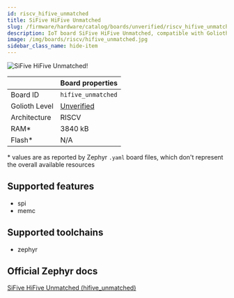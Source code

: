 ```yaml
---
id: riscv_hifive_unmatched
title: SiFive HiFive Unmatched
slug: /firmware/hardware/catalog/boards/unverified/riscv_hifive_unmatched
description: IoT board SiFive HiFive Unmatched, compatible with Golioth at unverified level.
image: /img/boards/riscv/hifive_unmatched.jpg
sidebar_class_name: hide-item
---
```


[//]: # (This is an auto-generated file, do not edit! Changes to it will be lost upon re-generation)

![SiFive HiFive Unmatched!](/img/boards/riscv/hifive_unmatched.jpg "SiFive HiFive Unmatched")

|                | Board properties     |
| -------------  | -------------------- |
| Board ID       | `hifive_unmatched` |
| Golioth Level  | [Unverified](/firmware/hardware#unverified-boards) |
| Architecture   | RISCV |
| RAM*           | 3840 kB |
| Flash*         | N/A |

\* values are as reported by Zephyr `.yaml` board files, which don't represent the overall available resources



## Supported features

* spi
* memc

## Supported toolchains

* zephyr

## Official Zephyr docs

[SiFive HiFive Unmatched (hifive_unmatched)](https://docs.zephyrproject.org/latest/boards/riscv/hifive_unmatched/doc/index.html)
